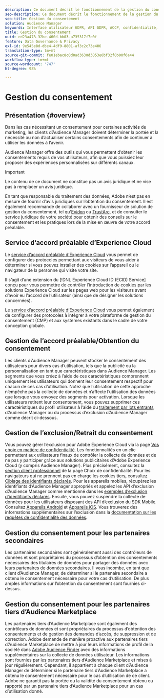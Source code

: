 ```yaml
---
description: Ce document décrit le fonctionnement de la gestion du consentement dans Audience Manager.
seo-description: Ce document décrit le fonctionnement de la gestion du consentement dans Audience Manager.
seo-title: Gestion du consentement
solution: Audience Manager
keywords: Interface utilisateur GDPR, API GDPR, ACCP, confidentialité, consentement
title: Gestion du consentement
uuid: ed23a478-32be-460d-bb03-a735317f7c0f
feature: Data Governance & Privacy
exl-id: 9e545e8d-dbe4-4df9-8801-af3c2c73e406
translation-type: tm+mt
source-git-commit: fe01ebac8c0d0ad3630d3853e0bf32f0b00f6a44
workflow-type: tm+mt
source-wordcount: '747'
ht-degree: 98%

---
```


# Gestion du consentement

## Présentation {#overview}

Dans les cas nécessitant un consentement pour certaines activités de marketing, les clients d’Audience Manager doivent déterminer la portée et la nécessité ou non d’actualiser certains consentements afin de continuer à utiliser les données à l’avenir.

Audience Manager offre des outils qui vous permettent d’obtenir les consentements requis de vos utilisateurs, afin que vous puissiez leur proposer des expériences personnalisées sur différents canaux.

>[!IMPORTANT]
>
> Le contenu de ce document ne constitue pas un avis juridique et ne vise pas à remplacer un avis juridique.
>
> En tant que responsable du traitement des données, Adobe n’est pas en mesure de fournir d’avis juridiques sur l’obtention du consentement. Il est également recommandé de collaborer avec un fournisseur de solution de gestion du consentement, tel qu’[Evidon](https://theblog.adobe.com/evidon-builds-gdpr-universal-consent-integration-with-launch-by-adobe/) ou [TrustArc](https://theblog.adobe.com/trustarc-builds-consent-integration-launch-adobe/), et de consulter le service juridique de votre société pour obtenir des conseils sur le consentement et les pratiques lors de la mise en œuvre de votre accord préalable.

## Service d’accord préalable d’Experience Cloud

Le [service d’accord préalable d’Experience Cloud](https://docs.adobe.com/content/help/fr-FR/id-service/using/implementation/opt-in-service/optin-overview.html) vous permet de configurer des protocoles permettant aux visiteurs de vous aider à déterminer si vous pouvez installer des cookies sur l’appareil ou le navigateur de la personne qui visite votre site.

Il s’agit d’une extension du [!DNL Experience Cloud ID (ECID) Service] conçu pour vous permettre de contrôler l’introduction de cookies par les solutions Experience Cloud sur les pages web pour les visiteurs avant d’avoir eu l’accord de l’utilisateur (ainsi que de désigner les solutions concernées).

Le [service d’accord préalable d’Experience Cloud](https://docs.adobe.com/content/help/en/id-service/using/implementation/opt-in-service/optin-overview.html) vous permet également de configurer des protocoles à intégrer à votre plateforme de gestion du consentement (CMP) et aux systèmes existants dans le cadre de votre conception globale.

## Gestion de l’accord préalable/Obtention du consentement

Les clients d’Audience Manager peuvent stocker le consentement des utilisateurs pour divers cas d’utilisation, tels que la publicité ou la personnalisation en tant que caractéristiques dans Audience Manager. Les segments que vous créez à l’aide de ces caractéristiques comprennent uniquement les utilisateurs qui donnent leur consentement respectif pour chacun de ces cas d’utilisation. Notez que l’utilisation de cette approche n’empêche pas la collecte de données et n’affecte l’utilisation des données que lorsque vous envoyez des segments pour activation. Lorsque les utilisateurs retirent leur consentement, vous pouvez supprimer ces caractéristiques du profil utilisateur à l’aide du [traitement par lots entrants](../../integration/sending-audience-data/batch-data-transfer-explained/inbound-file-contents.md) d’Audience Manager ou du processus d’exclusion d’Audience Manager comme décrit ci-dessous.

## Gestion de l’exclusion/Retrait du consentement

Vous pouvez gérer l’exclusion pour Adobe Experience Cloud via la page [Vos choix en matière de confidentialité](https://www.adobe.com/fr/privacy/opt-out.html#customeruse). Les fonctionnalités en un clic permettent aux utilisateurs finaux de contrôler la collecte de données et de ne pas y participer grâce aux solutions publicitaires d’Adobe Experience Cloud (y compris Audience Manager). Plus précisément, consultez la [section client professionnel](https://www.adobe.com/privacy/opt-out.html#customeruse) de la page Choix de confidentialité. Pour les navigateurs qui ne prennent pas en charge les cookies tiers, consultez [Ciblage des identifiants déclarés](../../features/declared-ids.md#declared-id-targeting). Pour les appareils mobiles, récupérez les identifiants d’Audience Manager appropriés et appelez les API d’exclusion d’Audience Manager comme mentionné dans les [exemples d’exclusion d’identifiants déclarés](../../features/declared-ids.md#opt-out-examples). Ensuite, vous pouvez suspendre la collecte de données pour les utilisateurs disposant des API d’exclusion du SDK Mobile. Consultez [Appareils Android](https://docs.adobe.com/content/help/fr-FR/mobile-services/android/gdpr-privacy-android/privacy.html) et [Appareils iOS](https://docs.adobe.com/content/help/fr-FR/mobile-services/ios/privacy-gdpr-ios/privacy.html). Vous trouverez des informations supplémentaires sur l’exclusion dans la [documentation sur les requêtes de confidentialité des données](../../overview/data-security-and-privacy/data-privacy-requests.md).

## Gestion du consentement pour les partenaires secondaires

Les partenaires secondaires sont généralement aussi des contrôleurs de données et sont propriétaires du processus d’obtention des consentements nécessaires des titulaires de données pour partager des données avec leurs partenaires de données secondaires. Il vous incombe, en tant que client d’Audience Manager, de déterminer si le partenaire secondaire a obtenu le consentement nécessaire pour votre cas d’utilisation. De plus amples informations sur l’obtention du consentement sont fournies ci-dessus.

## Gestion du consentement pour les partenaires tiers d’Audience Marketplace

Les partenaires tiers d’Audience Marketplace sont également des contrôleurs de données et sont propriétaires du processus d’obtention des consentements et de gestion des demandes d’accès, de suppression et de correction. Adobe demande de manière proactive aux partenaires tiers d’Audience Marketplace de mettre à jour leurs informations de profil de la société dans [Adobe Audience Finder](https://www.adobe-audience-finder.com/) avec des informations supplémentaires sur la collecte de données utilisateur. Les informations sont fournies par les partenaires tiers d’Audience Marketplace et mises à jour régulièrement. Cependant, il appartient à chaque client d’Audience Manager de déterminer si le partenaire tiers d’Audience Marketplace a obtenu le consentement nécessaire pour le cas d’utilisation de ce client. Adobe ne garantit pas la portée ou la validité du consentement obtenu ou rapporté par un partenaire tiers d’Audience Marketplace pour un cas d’utilisation donné.
